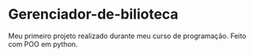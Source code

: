 # Gerenciador-de-bilioteca
 Meu primeiro projeto realizado durante meu curso de programação. Feito com POO em python.
